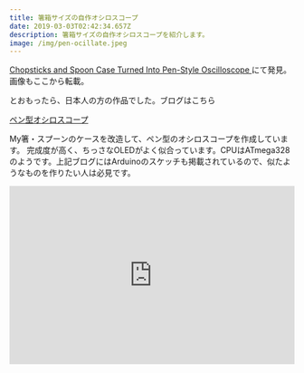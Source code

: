 ```yaml
---
title: 箸箱サイズの自作オシロスコープ
date: 2019-03-03T02:42:34.657Z
description: 箸箱サイズの自作オシロスコープを紹介します。
image: /img/pen-ocillate.jpeg
---
```

[Chopsticks and Spoon Case Turned Into Pen-Style Oscilloscope](https://blog.hackster.io/chopsticks-and-spoon-case-turned-into-pen-style-oscilloscope-dc5a310cda8c)にて発見。画像もここから転載。

とおもったら、日本人の方の作品でした。ブログはこちら

[ペン型オシロスコープ](http://radiopench.blog96.fc2.com/blog-category-55.html)

My箸・スプーンのケースを改造して、ペン型のオシロスコープを作成しています。
完成度が高く、ちっさなOLEDがよく似合っています。CPUはATmega328のようです。上記ブログにはArduinoのスケッチも掲載されているので、似たようなものを作りたい人は必見です。

<iframe width="100%" height="315" src="https://www.youtube.com/embed/7QI9CRNEi2w" frameborder="0" allow="accelerometer; autoplay; encrypted-media; gyroscope; picture-in-picture" allowfullscreen></iframe>
